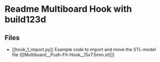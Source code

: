 
# Readme Multiboard Hook with build123d

## Files 

- [[hook_1_import.py]] Example code to import and move the STL-model file ([[Multiboard__Push-Fit-Hook__15x7.5mm.stl]])
